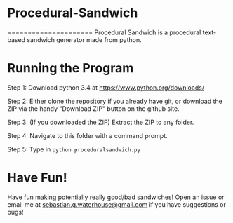 # Procedural-Sandwich
=====================
Procedural Sandwich is a procedural text-based sandwich generator made from python.

Running the Program
===================
Step 1: Download python 3.4 at https://www.python.org/downloads/

Step 2: Either clone the repository if you already have git, or download the ZIP via the handy "Download ZIP" button on the github site.

Step 3: (If you downloaded the ZIP) Extract the ZIP to any folder.

Step 4: Navigate to this folder with a command prompt.

Step 5: Type in `python proceduralsandwich.py`

Have Fun!
=========
Have fun making potentially really good/bad sandwiches! Open an issue or email me at sebastian.g.waterhouse@gmail.com if you have suggestions or bugs!
